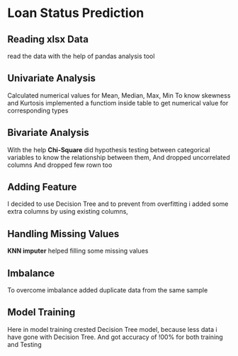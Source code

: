 # Loan Status Prediction

##  Reading xlsx Data

read the data with the help of pandas analysis tool

## Univariate Analysis

Calculated numerical values for Mean, Median, Max, Min
To know skewness and Kurtosis implemented a functiom inside table to get numerical value for corresponding types

##  Bivariate Analysis

With the help **Chi-Square** did hypothesis testing between categorical variables to know the 
relationship between them, And dropped uncorrelated columns
And dropped few rown too

##  Adding Feature

I decided to use Decision  Tree and to prevent from overfitting  i added some extra columns by using existing columns,  

##  Handling Missing Values  

**KNN imputer** helped filling some missing values

## Imbalance

To overcome imbalance added duplicate data from the same sample

## Model Training
Here in model training crested Decision Tree model, because less data i have gone with Decision Tree.
And got accuracy of !00% for both training and Testing 
